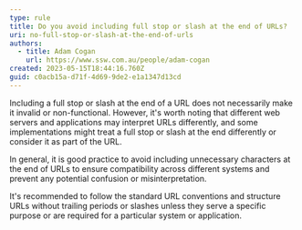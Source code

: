 ```yaml
---
type: rule
title: Do you avoid including full stop or slash at the end of URLs?
uri: no-full-stop-or-slash-at-the-end-of-urls
authors:
  - title: Adam Cogan
    url: https://www.ssw.com.au/people/adam-cogan
created: 2023-05-15T18:44:16.760Z
guid: c0acb15a-d71f-4d69-9de2-e1a1347d13cd
---
```

Including a full stop or slash at the end of a URL does not necessarily make it invalid or non-functional. However, it's worth noting that different web servers and applications may interpret URLs differently, and some implementations might treat a full stop or slash at the end differently or consider it as part of the URL.
            
<!--endintro-->

In general, it is good practice to avoid including unnecessary characters at the end of URLs to ensure compatibility across different systems and prevent any potential confusion or misinterpretation. 

It's recommended to follow the standard URL conventions and structure URLs without trailing periods or slashes unless they serve a specific purpose or are required for a particular system or application.